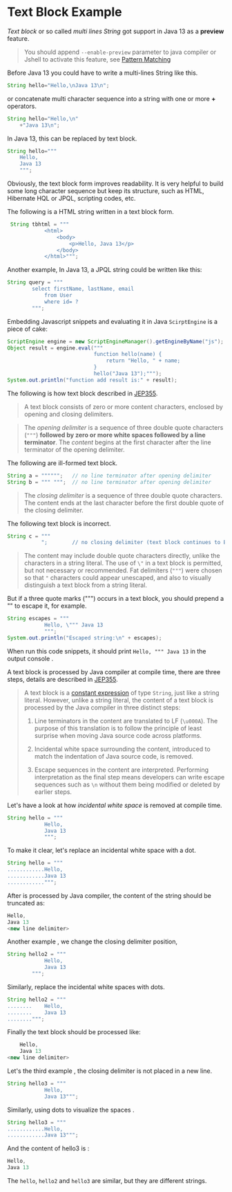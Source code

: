 # Text Block Example

*Text block* or so called *multi lines String* got support in Java 13 as a **preview** feature. 

> You should append `--enable-preview` parameter  to java compiler or Jshell to  activate this feature, see  [Pattern Matching](./pattern-matching)

Before Java 13 you could have to write a multi-lines String like this.

```java
String hello="Hello,\nJava 13\n";
```

 or concatenate multi character sequence into a string with one or more **+**  operators. 

```java
String hello="Hello,\n"
    +"Java 13\n";
```

In Java 13,  this can be replaced  by text block.

```java
String hello="""
    Hello,
    Java 13
    """;    
```

Obviously, the text block form improves readability.  It is very helpful to build some long character sequence but keep its structure, such as HTML,  Hibernate HQL  or JPQL, scripting codes, etc. 

The following is a  HTML string written in a text block form.

```java
 String tbhtml = """
     		<html>
                <body>
                	<p>Hello, Java 13</p>
                </body>
            </html>""";
```

Another example, In Java 13,  a  JPQL string could be written like this:

```java
String query = """
        select firstName, lastName, email
        	from User
        	where id= ?
        """;
```

Embedding Javascript snippets and evaluating it in Java `ScirptEngine` is a piece of cake:

```java
ScriptEngine engine = new ScriptEngineManager().getEngineByName("js");
Object result = engine.eval("""
                            function hello(name) {
                                return "Hello, " + name;
                            }
                            hello("Java 13");""");
System.out.println("function add result is:" + result);
```



The following is how text block described in [JEP355](https://openjdk.java.net/jeps/355).

> A text block consists of zero or more content characters, enclosed by opening and closing delimiters.

> The *opening delimiter* is a sequence of three double quote characters (`"""`) **followed by zero or more white spaces followed by a line terminator**. The *content* begins at the first character after the line terminator of the opening delimiter.

The following are ill-formed  text block.

```java
String a = """""";   // no line terminator after opening delimiter
String b = """ """;  // no line terminator after opening delimiter
```

> The *closing delimiter* is a sequence of three double quote  characters. The content ends at the last character before the first  double quote of the closing delimiter.

The following text block  is incorrect.

```java
String c = """
           ";        // no closing delimiter (text block continues to EOF)
```

> The content may include double quote characters directly, unlike the characters in a string literal. The use of `\"` in a text block is permitted, but not necessary or recommended. Fat delimiters (`"""`) were chosen so that `"` characters could appear unescaped, and also to visually distinguish a text block from a string literal.

But if a  three quote marks (""") occurs in a text block, you should prepend a "\" to escape it,  for example.

```java
String escapes = """
            Hello, \""" Java 13
            """;
System.out.println("Escaped string:\n" + escapes);
```

When run this  code snippets, it should print `Hello, """ Java 13` in the output console .

A text block is processed by Java compiler at compile time, there are three steps, details are described in  [JEP355](https://openjdk.java.net/jeps/355).

> A text block is a [constant expression](https://docs.oracle.com/javase/specs/jls/se12/html/jls-15.html#jls-15.28) of type `String`,  just like a string literal. However, unlike a string literal, the  content of a text block is processed by the Java compiler in three  distinct steps:
>
> 1. Line terminators in the content are translated to LF (`\u000A`). The purpose of this translation is to follow the principle of least surprise when moving Java source code across platforms.
>
> 2. Incidental white space surrounding the content, introduced to match the indentation of Java source code, is removed.
>
> 3. Escape sequences in the content are interpreted. Performing  interpretation as the final step means developers can write escape  sequences such as `\n` without them being modified or deleted by earlier steps.
>

Let's have a look at how *incidental white space* is removed at compile time.

```java
String hello = """
            Hello,
            Java 13
            """;
```

To make it clear, let's replace an incidental white space with a dot.

```java
String hello = """
............Hello,
............Java 13
............""";
```

After is processed by Java compiler, the content of the string should be truncated as:

```java
Hello,
Java 13
<new line delimiter> 
```

Another example ,  we change the closing delimiter position,

```java
String hello2 = """
            Hello,
            Java 13
        """;
```

Similarly, replace the incidental white spaces with dots.

```java
String hello2 = """
........    Hello,
........    Java 13
........""";
```

Finally the text block should be processed like:

```java
    Hello,
    Java 13
<new line delimiter> 
```

Let's  the third example ,  the closing delimiter is not placed in a new line. 

```java
String hello3 = """
            Hello,
            Java 13""";
```

Similarly, using dots to visualize the spaces .

```java
String hello3 = """
............Hello,
............Java 13""";

```

And the content of hello3 is :

```java
Hello,
Java 13
```

The `hello`, `hello2` and `hello3` are similar, but they are different strings.